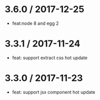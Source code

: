 
3.6.0 / 2017-12-25
==================

  * feat:node 8 and egg 2

3.3.1 / 2017-11-24
==================

  * feat: support extract css hot update


3.3.0 / 2017-11-23
==================

  * feat: support jsx component hot update
